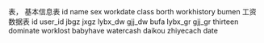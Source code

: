 表，
基本信息表
id
name
sex
workdate
class
borth
workhistory
bumen
工资数据表
id
user_id
jbgz
jxgz
lybx_dw
gjj_dw
bufa
lybx_gr
gjj_gr
thirteen
dominate
worklost
babyhave
watercash
daikou
zhiyecach
date


